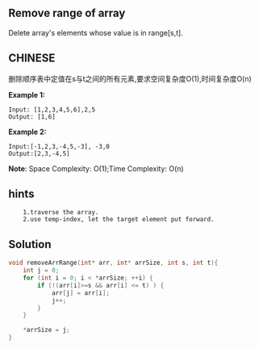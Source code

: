 ## Remove range of array

Delete array's elements whose value is in range[s,t].

## CHINESE
删除顺序表中定值在s与t之间的所有元素,要求空间复杂度O(1),时间复杂度O(n)

**Example 1:**
```
Input: [1,2,3,4,5,6],2,5
Output: [1,6]
```
**Example 2:**
```
Input:[-1,2,3,-4,5,-3], -3,0
Output:[2,3,-4,5]
```

**Note**: Space Complexity: O(1);Time Complexity: O(n)

## hints
```
    1.traverse the array.
    2.use temp-index, let the target element put forward.
```

## Solution
``` c
void removeArrRange(int* arr, int* arrSize, int s, int t){
    int j = 0;
    for (int i = 0; i < *arrSize; ++i) {
        if (!(arr[i]>=s && arr[i] <= t) ) {
            arr[j] = arr[i];
            j++;
        }
    }

    *arrSize = j;
}
```